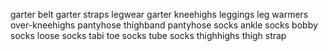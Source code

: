 garter belt
garter straps
legwear garter
kneehighs
leggings
leg warmers
over-kneehighs
pantyhose
thighband pantyhose
socks
ankle socks
bobby socks
loose socks
tabi
toe socks
tube socks
thighhighs
thigh strap